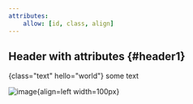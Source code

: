 ```yaml
---
attributes:
    allow: [id, class, align]
---
```


Header with attributes {#header1}
---------------------------------

{class="text" hello="world"}
some text

![image](/assets/image.jpg){align=left width=100px}
